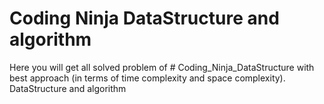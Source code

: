 # Coding Ninja DataStructure and algorithm
Here you will get all solved problem of # Coding_Ninja_DataStructure with best approach (in terms of time complexity and space complexity).
DataStructure and algorithm
